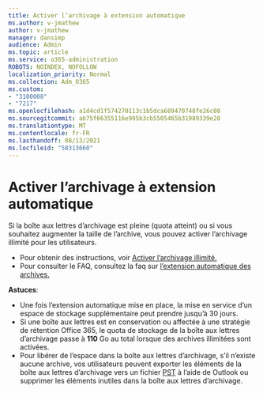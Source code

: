 ```yaml
---
title: Activer l’archivage à extension automatique
ms.author: v-jmathew
author: v-jmathew
manager: dansimp
audience: Admin
ms.topic: article
ms.service: o365-administration
ROBOTS: NOINDEX, NOFOLLOW
localization_priority: Normal
ms.collection: Adm_O365
ms.custom:
- "3100008"
- "7217"
ms.openlocfilehash: a1d4cd1f574270113c1b5dca689470748fe26c08
ms.sourcegitcommit: ab75f66355116e995b3cb5505465b31989339e28
ms.translationtype: MT
ms.contentlocale: fr-FR
ms.lasthandoff: 08/13/2021
ms.locfileid: "58313660"
---
```

# <a name="enable-auto-expanding-archiving"></a>Activer l’archivage à extension automatique

Si la boîte aux lettres d’archivage est pleine (quota atteint) ou si vous souhaitez augmenter la taille de l’archive, vous pouvez activer l’archivage illimité pour les utilisateurs.

- Pour obtenir des instructions, voir [Activer l’archivage illimité.](https://docs.microsoft.com/office365/securitycompliance/enable-unlimited-archiving)
- Pour consulter le FAQ, consultez la faq sur [l’extension automatique des archives.](https://blogs.technet.microsoft.com/exchange/2018/04/09/office-365-auto-expanding-archives-faq/)

**Astuces**:

- Une fois l’extension automatique mise en place, la mise en service d’un espace de stockage supplémentaire peut prendre jusqu’à 30 jours.
- Si une boîte aux lettres est en conservation ou affectée à une stratégie de rétention Office 365, le quota de stockage de la boîte aux lettres d’archivage passe à **110** Go au total lorsque des archives illimitées sont activées.
- Pour libérer de l’espace dans la boîte aux lettres d’archivage, s’il n’existe aucune archive, vos utilisateurs peuvent exporter les éléments de la boîte aux lettres d’archivage vers un fichier [PST](https://support.office.com/article/Export-or-backup-email-contacts-and-calendar-to-an-Outlook-pst-file-14252b52-3075-4e9b-be4e-ff9ef1068f91) à l’aide de Outlook ou supprimer les éléments inutiles dans la boîte aux lettres d’archivage.
